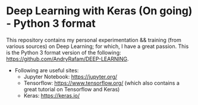 # Deep Learning with Keras (On going) - Python 3 format

This repository contains my personal experimentation && training (from various sources) on Deep Learning; for which, I have a great passion. This is the Python 3 format version of the following: https://github.com/AndryRafam/DEEP-LEARNING. 

- Following are useful sites:
    - Jupyter Notebook: https://jupyter.org/
    - Tensorflow: https://www.tensorflow.org/ (which also contains a great tutorial on Tensorflow and Keras)
    - Keras: https://keras.io/
    
